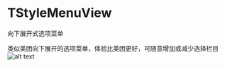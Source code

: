 # TStyleMenuView
向下展开式选项菜单

类似美团向下展开的选项菜单，体验比美团更好，可随意增加或减少选择栏目
![alt text](http://cdn.cocimg.com/bbs/attachment/postcate/topic/16/307896_189_b7e214351085108a74f5e9a647a7b.gif)
